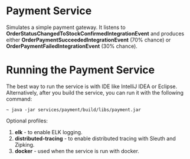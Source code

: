 # Payment Service

Simulates a simple payment gateway. It listens to **OrderStatusChangedToStockConfirmedIntegrationEvent** and produces 
either **OrderPaymentSucceededIntegrationEvent** (70% chance) or **OrderPaymentFailedIntegrationEvent** (30% chance).

# Running the Payment Service
The best way to run the service is with IDE like IntelliJ IDEA or Eclipse. Alternatively, after you build the service,
you can run it with the following command:

    ~ java -jar services/payment/build/libs/payment.jar

Optional profiles:
1. **elk** - to enable ELK logging.
2. **distributed-tracing** - to enable distributed tracing with Sleuth and Zipking.
3. **docker** - used when the service is run with docker.
